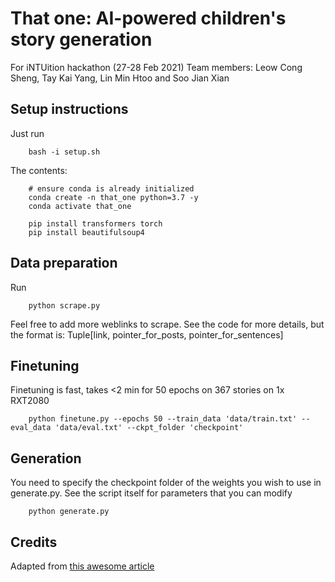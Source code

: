 # That one: AI-powered children's story generation
For iNTUition hackathon (27-28 Feb 2021)
Team members: Leow Cong Sheng, Tay Kai Yang, Lin Min Htoo and Soo Jian Xian

## Setup instructions
Just run 
```
    bash -i setup.sh
```
The contents:
``` 
    # ensure conda is already initialized
    conda create -n that_one python=3.7 -y
    conda activate that_one

    pip install transformers torch
    pip install beautifulsoup4
```

## Data preparation
Run
```
    python scrape.py
```
Feel free to add more weblinks to scrape. See the code for more details, but the format is: Tuple[link, pointer_for_posts, pointer_for_sentences]

## Finetuning
Finetuning is fast, takes <2 min for 50 epochs on 367 stories on 1x RXT2080
```
    python finetune.py --epochs 50 --train_data 'data/train.txt' --eval_data 'data/eval.txt' --ckpt_folder 'checkpoint'
```

## Generation
You need to specify the checkpoint folder of the weights you wish to use in generate.py.
See the script itself for parameters that you can modify
```
    python generate.py
```

## Credits
Adapted from [this awesome article](https://towardsdatascience.com/generate-fresh-movie-stories-for-your-favorite-genre-with-deep-learning-143da14b29d6)